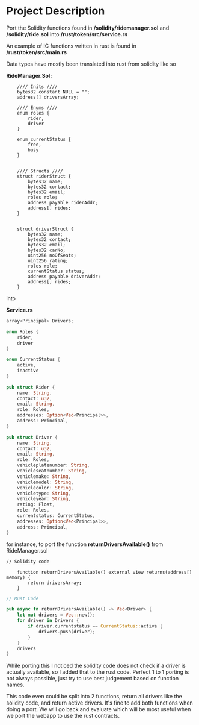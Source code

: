 # Project Description

Port the Solidity functions found in **/solidity/ridemanager.sol** and **/solidity/ride.sol** into **/rust/token/src/service.rs**

An example of IC functions written in rust is found in **/rust/token/src/main.rs**

Data types have mostly been translated into rust from solidity like so 



**RideManager.Sol:**

```solidity
    //// Inits ////
    bytes32 constant NULL = "";
    address[] driversArray;

    //// Enums ////
    enum roles {
        rider,
        driver
    }
    
    enum currentStatus {
        free,
        busy
    }
    
    
    //// Structs ////
    struct riderStruct {
        bytes32 name;
        bytes32 contact;
        bytes32 email;
        roles role;
        address payable riderAddr;
        address[] rides;
    }
    
    
    struct driverStruct {
        bytes32 name;
        bytes32 contact;
        bytes32 email;
        bytes32 carNo;
        uint256 noOfSeats;
        uint256 rating;
        roles role;
        currentStatus status;
        address payable driverAddr; 
        address[] rides;
    }
```

into

**Service.rs**

```rust
array<Principal> Drivers;

enum Roles {
    rider,
    driver
}

enum CurrentStatus {
    active,
    inactive
}

pub struct Rider {
    name: String,
    contact: u32,
    email: String,
    role: Roles,
    addresses: Option<Vec<Principal>>,
    address: Principal,
}

pub struct Driver {
    name: String,
    contact: u32,
    email: String,
    role: Roles,
    vehicleplatenumber: String,
    vehicleseatnumber: String,
    vehiclemake: String,
    vehiclemodel: String,
    vehiclecolor: String,
    vehicletype: String,
    vehicleyear: String,
    rating: Float,
    role: Roles,
    currentstatus: CurrentStatus,
    addresses: Option<Vec<Principal>>,
    address: Principal,
}

```





for instance, to port the function **returnDriversAvailable()** from RideManager.sol

```solidity
// Solidity code

    function returnDriversAvailable() external view returns(address[] memory) {
        return driversArray;
    }
```

```rust
// Rust Code

pub async fn returnDriversAvailable() -> Vec<Driver> {
    let mut drivers = Vec::new();
    for driver in Drivers {
        if driver.currentstatus == CurrentStatus::active {
            drivers.push(driver);
        }
    }
    drivers
}
```



While porting this I noticed the solidity code does not check if a driver is actually available, so I added that to the rust code. Perfect 1 to 1 porting is not always possible, just try to use best judgement based on function names.

This code even could be split into 2 functions, return all drivers like the solidity code, and return active drivers. It's fine to add both functions when doing a port. We will go back and evaluate which will be most useful when we port the webapp to use the rust contracts. 